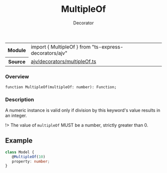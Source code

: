 <header class="symbol-info-header">    <h1 id="multipleof">MultipleOf</h1>    <label class="symbol-info-type-label decorator">Decorator</label>      </header>
<section class="symbol-info">      <table class="is-full-width">        <tbody>        <tr>          <th>Module</th>          <td>            <div class="lang-typescript">                <span class="token keyword">import</span> { MultipleOf }                 <span class="token keyword">from</span>                 <span class="token string">"ts-express-decorators/ajv"</span>                            </div>          </td>        </tr>        <tr>          <th>Source</th>          <td>            <a href="https://romakita.github.io/ts-express-decorators/#//blob/v2.16.1/src/ajv/decorators/multipleOf.ts#L0-L0">                ajv/decorators/multipleOf.ts            </a>        </td>        </tr>                </tbody>      </table>    </section>

### Overview

<pre><code class="typescript-lang">function <span class="token function">MultipleOf</span><span class="token punctuation">(</span>multipleOf<span class="token punctuation">:</span> <span class="token keyword">number</span><span class="token punctuation">)</span><span class="token punctuation">:</span> Function<span class="token punctuation">;</span></code></pre>

### Description

A numeric instance is valid only if division by this keyword's value results in an integer.

!> The value of `multipleOf` MUST be a number, strictly greater than 0.

## Example

```typescript
class Model {
   @MultipleOf(10)
   property: number;
}
```
